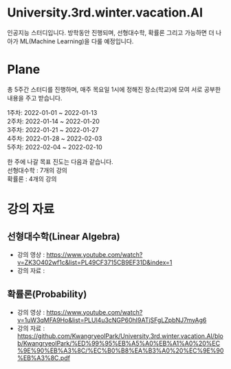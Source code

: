 # University.3rd.winter.vacation.AI
인공지능 스터디입니다. 방학동안 진행되며, 선형대수학, 확률론 그리고 가능하면 더 나아가 ML(Machine Learning)을 다룰 예정입니다.     
     
     
     
     
# Plane   
총 5주간 스터디를 진행하며, 매주 목요일 1시에 정해진 장소(학교)에 모여 서로 공부한 내용을 주고 받습니다.
     
1주차: 2022-01-01 ~ 2022-01-13     
2주차: 2022-01-14 ~ 2022-01-20     
3주차: 2022-01-21 ~ 2022-01-27     
4주차: 2022-01-28 ~ 2022-02-03     
5주차: 2022-02-04 ~ 2022-02-10     
     
한 주에 나갈 목표 진도는 다음과 같습니다.     
선형대수학 : 7개의 강의     
확률론     : 4개의 강의     
     
     
     
     
# 강의 자료
## 선형대수학(Linear Algebra)
* 강의 영상 : https://www.youtube.com/watch?v=ZK3O402wf1c&list=PL49CF3715CB9EF31D&index=1     
* 강의 자료 : 
     
     
## 확률론(Probability)
* 강의 영상 : https://www.youtube.com/watch?v=1uW3qMFA9Ho&list=PLUl4u3cNGP60hI9ATjSFgLZpbNJ7myAg6
* 강의 자료 : https://github.com/KwangryeolPark/University.3rd.winter.vacation.AI/blob/KwangryeolPark/%ED%99%95%EB%A5%A0%EB%A1%A0%20%EC%9E%90%EB%A3%8C/%EC%B0%B8%EA%B3%A0%20%EC%9E%90%EB%A3%8C.pdf


